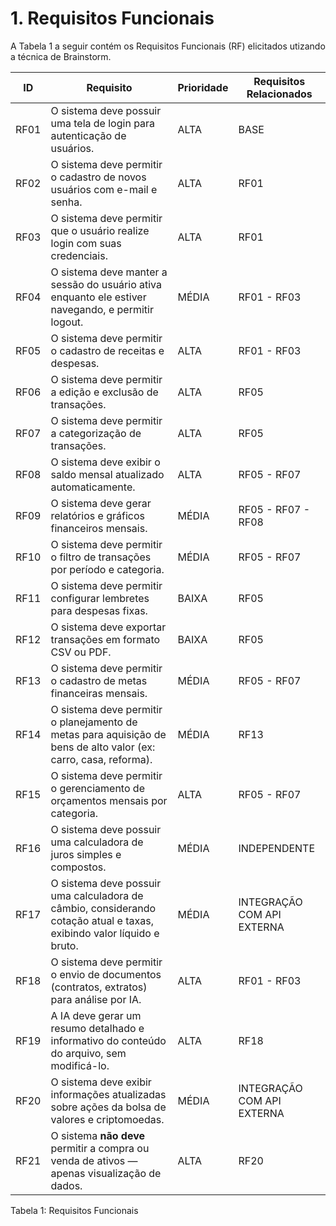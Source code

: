 # 1. Requisitos Funcionais
A Tabela 1 a seguir contém os Requisitos Funcionais (RF) elicitados utizando a técnica de Brainstorm.

| ID | Requisito | Prioridade | Requisitos Relacionados |
| --- | --- | --- | --- |
| RF01 | O sistema deve possuir uma tela de login para autenticação de usuários. | ALTA | BASE |
| RF02 | O sistema deve permitir o cadastro de novos usuários com e-mail e senha. | ALTA | RF01 |
| RF03 | O sistema deve permitir que o usuário realize login com suas credenciais. | ALTA | RF01 |
| RF04 | O sistema deve manter a sessão do usuário ativa enquanto ele estiver navegando, e permitir logout. | MÉDIA | RF01 - RF03 |
| RF05 | O sistema deve permitir o cadastro de receitas e despesas. | ALTA | RF01 - RF03 |
| RF06 | O sistema deve permitir a edição e exclusão de transações. | ALTA | RF05 |
| RF07 | O sistema deve permitir a categorização de transações. | ALTA | RF05 |
| RF08 | O sistema deve exibir o saldo mensal atualizado automaticamente. | ALTA | RF05 - RF07 |
| RF09 | O sistema deve gerar relatórios e gráficos financeiros mensais. | MÉDIA | RF05 - RF07 - RF08  |
| RF10 | O sistema deve permitir o filtro de transações por período e categoria. | MÉDIA | RF05 - RF07 |
| RF11 | O sistema deve permitir configurar lembretes para despesas fixas. | BAIXA | RF05 |
| RF12 | O sistema deve exportar transações em formato CSV ou PDF. | BAIXA | RF05 |
| RF13 | O sistema deve permitir o cadastro de metas financeiras mensais. | MÉDIA | RF05 - RF07 |
| RF14 | O sistema deve permitir o planejamento de metas para aquisição de bens de alto valor (ex: carro, casa, reforma). | MÉDIA | RF13 |
| RF15 | O sistema deve permitir o gerenciamento de orçamentos mensais por categoria. | ALTA | RF05 - RF07 |
| RF16 | O sistema deve possuir uma calculadora de juros simples e compostos. | MÉDIA | INDEPENDENTE |
| RF17 | O sistema deve possuir uma calculadora de câmbio, considerando cotação atual e taxas, exibindo valor líquido e bruto. | MÉDIA | INTEGRAÇÃO COM API EXTERNA |
| RF18 | O sistema deve permitir o envio de documentos (contratos, extratos) para análise por IA. | ALTA | RF01 - RF03 |
| RF19 | A IA deve gerar um resumo detalhado e informativo do conteúdo do arquivo, sem modificá-lo. | ALTA | RF18 |
| RF20 | O sistema deve exibir informações atualizadas sobre ações da bolsa de valores e criptomoedas. | MÉDIA | INTEGRAÇÃO COM API EXTERNA |
| RF21 |  O sistema **não deve** permitir a compra ou venda de ativos — apenas visualização de dados. | ALTA | RF20 |

Tabela 1: Requisitos Funcionais
